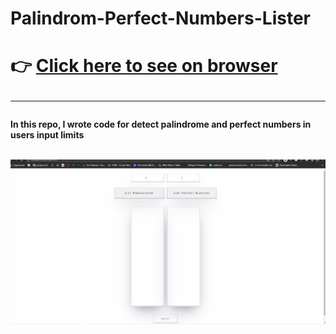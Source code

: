 # Palindrom-Perfect-Numbers-Lister

# :point_right: [Click here to see on browser](https://fatihcaliss.github.io/Palindrom-Perfect-Numbers-Lister/)<br><hr>

 <b> In this repo, I wrote code for detect palindrome and perfect numbers in users input limits  <br><br>
 
 ![animation](https://github.com/fatihcaliss/Palindrom-Perfect-Numbers-Lister/blob/master/number%20animation.gif?raw=true)
